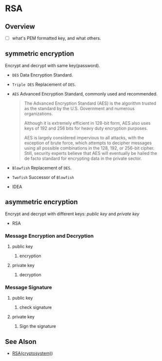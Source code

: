 # RSA

## Overview

- [ ] what's PEM formatted key, and what others.

## symmetric encryption

Encrypt and decrypt with same key(password).

- `DES` Data Encryption Standard.
- `Triple DES` Replacement of `DES`.
- `AES` Advanced Encryption Standard, commonly used and recommended.

    > The Advanced Encryption Standard (AES) is the algorithm trusted as the standard by the U.S. Government and numerous organizations.
    >
    > Although it is extremely efficient in 128-bit form, AES also uses keys of 192 and 256 bits for heavy duty encryption purposes.
    >
    > AES is largely considered impervious to all attacks, with the exception of brute force, which attempts to decipher messages using all possible combinations in the 128, 192, or 256-bit cipher. Still, security experts believe that AES will eventually be hailed the de facto standard for encrypting data in the private sector.

- `Blowfish` Replacement of `DES`.
- `Twofish` Successor of `Blowfish`
- IDEA

## asymmetric encryption

Encrypt and decrypt with different keys: _public key_ and _private key_

- RSA

### Message Encryption and Decryption

1. public key
    1. encryption

2. private key
    1. decryption

### Message Signature

1. public key
    1. check signature

2. private key
    1. Sign the signature

## See Alson

- [RSA(cryptosystem)](https://en.wikipedia.org/wiki/RSA_(cryptosystem)))